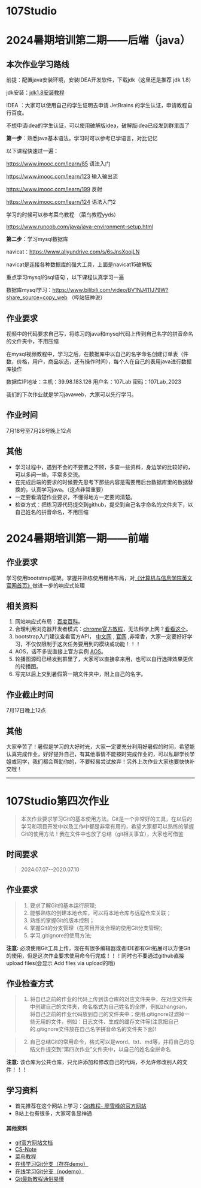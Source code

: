 # 107Studio

# 2024暑期培训第二期——后端（java）

## 本次作业学习路线

前提：配置java安装环境，安装IDEA开发软件，下载jdk（这里还是推荐 jdk 1.8）

jdk安装：[jdk1.8安装教程](https://blog.csdn.net/qq_43250118/article/details/113324562?ops_request_misc=%257B%2522request%255Fid%2522%253A%2522165563907716781435459956%2522%252C%2522scm%2522%253A%252220140713.130102334..%2522%257D&request_id=165563907716781435459956&biz_id=0&utm_medium=distribute.pc_search_result.none-task-blog-2~all~top_positive~default-2-113324562-null-null.142^v17^pc_search_result_control_group,157^v15^new_3&utm_term=jdk1.8%E4%B8%8B%E8%BD%BD%E4%B8%8E%E5%AE%89%E8%A3%85%E6%95%99%E7%A8%8B&spm=1018.2226.3001.4187)

IDEA ：大家可以使用自己的学生证明去申请 JetBrains 的学生认证，申请教程自行百度。

不想申请idea的学生认证，可以使用破解版idea，破解版idea已经发到群里面了



**第一步**：熟悉java基本语法，学习时可以参考已学语言，对比记忆

以下课程快速过一遍：

https://www.imooc.com/learn/85  语法入门

https://www.imooc.com/learn/123 输入输出流

https://www.imooc.com/learn/199  反射

https://www.imooc.com/learn/124  语法入门2



学习的时候可以参考菜鸟教程 （菜鸟教程yyds）

https://www.runoob.com/java/java-environment-setup.html



**第二步**：学习mysql数据库

navicat：https://www.aliyundrive.com/s/6sJnsXoojLN

navicat是连接各种数据库的强大工具，上面是navicat15破解版

重点学习mysql的sql语句  ，以下课程认真学习一遍

数据库mysql学习：https://www.bilibili.com/video/BV1NJ411J79W?share_source=copy_web  （哔站狂神说）





## 作业要求

视频中的代码要求自己写，将练习的java和mysql代码上传到自己名字的拼音命名的文件夹中，不用压缩

在mysql视频教程中，学习之后，在数据库中以自己的名字命名创建订单表（件数，价格，用户，商品状态，还有操作时间），每个人在自己的表用java进行数据库操作

数据库IP地址：主机：39.98.183.126   用户名：107Lab 密码：107Lab_2023

我们的下次作业就是学习javaweb，大家可以先行学习。

## 作业时间

7月18号至7月28号晚上12点


## 其他

- 学习过程中，遇到不会的不要置之不顾，多查一些资料，身边学的比较好的，可以多问一些，平常多交流。
- 在完成后端的要求的时候要先思考下那些内容是需要用后台数据库里的数据替换的，认真学习java。（这点非常重要）
- 一定要看清楚作业要求，不懂得地方一定要问清楚。
- 检查方式：把练习源代码提交到github，提交到自己名字命名的文件夹下，以自己姓名的拼音命名，不用压缩



# 2024暑期培训第一期——前端

## 作业要求

学习使用bootstrap框架。掌握并熟练使用栅格布局，对[《计算机与信息学院英文官网首页》](http://cs.henu.edu.cn/english.htm)做进一步的响应式处理

## 相关资料

1. 网站响应式布局：[百度百科](https://baike.baidu.com/item/%E5%93%8D%E5%BA%94%E5%BC%8F%E7%BD%91%E9%A1%B5%E8%AE%BE%E8%AE%A1)。
2. 合理利用浏览器开发者模式：[chrome官方教程](https://developers.google.com/web/tools/chrome-devtools?hl=zh-cn)，无法科学上网？[看看这个](https://www.html.cn/doc/chrome-devtools/)。
3. bootstrap入门建议查看官方API，  [中文网](https://www.bootcss.com/)  ,   [官网](https://getbootstrap.com/2.3.2/)     ,非常香，大家一定要好好学习，不仅仅限制于这次任务要用到的模块或功能！！！
4. AOS，话不多说直接上官方实例     [AOS](https://michalsnik.github.io/aos/)。
5. 轮播图源码已经发到群里了，大家可以直接拿来用，也可以自行选择效果更优的轮播图。
6. 写完以后上交到暑假第一期文件夹中，附上自己的名字。

## 作业截止时间

7月17日晚上12点

## 其他

大家辛苦了！暑假是学习的大好时光，大家一定要充分利用好暑假的时间，希望能认真完成作业，好好提升自己，有其他事情不能按时完成作业的，可以私聊学长学姐或同学，我们都会帮助你的，不要轻易尝试放弃！另外上次作业大家也要快快补交哦！

***







# 107Studio第四次作业

>本次作业要求学习Git的基本使用方法。Git是一个非常好的工具，在以后的学习和项目开发中以及工作中都是非常有用的，希望大家都可以熟练的掌握Git的使用方法！我在文件中也放了总结（git相关事宜），大家也可借鉴

## 时间要求

> 2024.07.07--2020.07.10

## 作业要求

>1. 要求了解Git的基本运行原理;
>2. 能够熟练的创建本地仓库，可以将本地仓库与远程仓库关联；
>3. 熟练的掌握Git的版本控制；
>4. 掌握Git的分支管理（在项目开发合理的使用Git分支管理);
>5. 学习.gitignore的使用方法;

__注意:__ 必须使用Git工具上传，现在有很多编辑器或者IDE都有Git拓展可以方便Git的使用，但是这次作业要求使用命令行完成！！！同时也不要通过github直接upload files(会显示
Add files via upload的哦)

## 作业检查方式

>1. 将自已之前的作业的代码上传到该仓库的对应文件夹中，在对应文件夹中创建自己的文件夹，命名格式为自己姓名的全拼，例如zhangsan，将自己之前的作业代码放到自己的文件夹中；使用.gitignore过滤掉一些无用的文件，例如：日志文件、生成的缓存文件等(注意把自己的.gitignore文件放在自己名字拼音命名的文件夹下面)!

>2. 自己总结Git的常用命令，格式可以是word、txt、md等，并将自己的总结文件提交到“第四次作业”文件夹中，以自己的姓名全拼命名

__注意:__ 该仓库为公共仓库，只允许添加和修改自己的代码，不允许修改别人的文件！！！

## 学习资料

* 首先推荐在这个网站上学习：[Git教程- 廖雪峰的官方网站](https://www.liaoxuefeng.com/wiki/896043488029600)
* B站上也有很多，大家可各显神通

#### 其他资料

* [git官方网站文档](https://git-scm.com/book/zh/v2)
* [CS-Note](http://www.cyc2018.xyz/%E5%85%B6%E5%AE%83/%E7%BC%96%E7%A0%81%E5%AE%9E%E8%B7%B5/Git.html#%E9%9B%86%E4%B8%AD%E5%BC%8F%E4%B8%8E%E5%88%86%E5%B8%83%E5%BC%8F)
* [菜鸟教程](https://www.runoob.com/git/git-tutorial.html)
* [在线学习Git分支（存在demo）](https://learngitbranching.js.org/)
* [在线学习Git分支（nodemo）](https://learngitbranching.js.org/?nodemo=&locale=zh_CN)
* [Git最新教程通俗易懂](https://www.bilibili.com/video/BV1FE411P7B3?from=search&seid=966046447492113803/)





